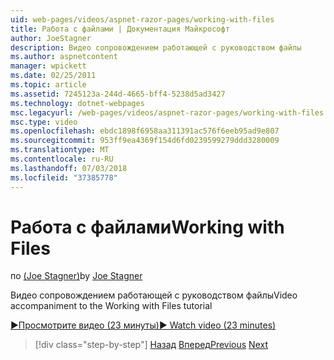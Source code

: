 ```yaml
---
uid: web-pages/videos/aspnet-razor-pages/working-with-files
title: Работа с файлами | Документация Майкрософт
author: JoeStagner
description: Видео сопровождением работающей с руководством файлы
ms.author: aspnetcontent
manager: wpickett
ms.date: 02/25/2011
ms.topic: article
ms.assetid: 7245123a-244d-4665-bff4-5238d5ad3427
ms.technology: dotnet-webpages
msc.legacyurl: /web-pages/videos/aspnet-razor-pages/working-with-files
msc.type: video
ms.openlocfilehash: ebdc1898f6958aa311391ac576f6eeb95ad9e807
ms.sourcegitcommit: 953ff9ea4369f154d6fd0239599279ddd3280009
ms.translationtype: MT
ms.contentlocale: ru-RU
ms.lasthandoff: 07/03/2018
ms.locfileid: "37385778"
---
```

<a name="working-with-files"></a><span data-ttu-id="1e76d-103">Работа с файлами</span><span class="sxs-lookup"><span data-stu-id="1e76d-103">Working with Files</span></span>
====================
<span data-ttu-id="1e76d-104">по [(Joe Stagner)](https://github.com/JoeStagner)</span><span class="sxs-lookup"><span data-stu-id="1e76d-104">by [Joe Stagner](https://github.com/JoeStagner)</span></span>

<span data-ttu-id="1e76d-105">Видео сопровождением работающей с руководством файлы</span><span class="sxs-lookup"><span data-stu-id="1e76d-105">Video accompaniment to the Working with Files tutorial</span></span>

[<span data-ttu-id="1e76d-106">&#9654;Просмотрите видео (23 минуты)</span><span class="sxs-lookup"><span data-stu-id="1e76d-106">&#9654; Watch video (23 minutes)</span></span>](https://channel9.msdn.com/Blogs/ASP-NET-Site-Videos/working-with-files)

> [!div class="step-by-step"]
> <span data-ttu-id="1e76d-107">[Назад](displaying-data-in-a-chart-part-2.md)
> [Вперед](working-with-images.md)</span><span class="sxs-lookup"><span data-stu-id="1e76d-107">[Previous](displaying-data-in-a-chart-part-2.md)
[Next](working-with-images.md)</span></span>
